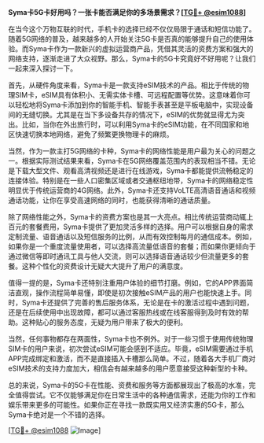 **Syma卡5G卡好用吗？一张卡能否满足你的多场景需求？[[TG💪+ @esim1088](https://t.me/s/esim1088)]**

在当今这个万物互联的时代，手机卡的选择已经不仅仅局限于通话和短信功能了。随着5G网络的普及，越来越多的人开始关注5G卡是否真的能够提升自己的使用体验。而Syma卡作为一款新兴的虚拟运营商产品，凭借其灵活的资费方案和强大的网络支持，逐渐走进了大众视野。那么，Syma卡的5G卡究竟好不好用呢？让我们一起来深入探讨一下。

首先，从硬件角度来看，Syma卡是一款支持eSIM技术的产品。相比于传统的物理SIM卡，eSIM具有体积小、无需实体卡槽、可远程配置等优势。这意味着你可以轻松地将Syma卡添加到你的智能手机、智能手表甚至是平板电脑中，实现设备间的无缝切换。尤其是在当下多设备共存的情况下，eSIM的优势就显得尤为突出。比如，当你在外出旅行时，可以利用Syma卡的eSIM功能，在不同国家和地区快速切换本地网络，避免了频繁更换物理卡的麻烦。

当然，作为一款主打5G网络的卡种，Syma卡的网络性能是用户最为关心的问题之一。根据实际测试结果来看，Syma卡在5G网络覆盖范围内的表现相当不错。无论是下载大型文件、观看高清视频还是进行在线游戏，Syma卡都能提供流畅稳定的连接体验。特别是在一些人口密集区域或者交通枢纽地带，Syma卡的网络稳定性明显优于传统运营商的4G网络。此外，Syma卡还支持VoLTE高清语音通话和视频通话功能，让你在享受高速网络的同时，也能获得清晰的通话质量。

除了网络性能之外，Syma卡的资费方案也是其一大亮点。相比传统运营商动辄上百元的套餐费用，Syma卡提供了更加灵活多样的选择。用户可以根据自身的需求定制流量、语音通话以及短信服务的比例，从而有效控制每月的通信成本。例如，如果你是一个重度流量使用者，可以选择高流量低语音的套餐；而如果你更倾向于通过微信等即时通讯工具与他人交流，则可以选择语音通话较少但流量更多的套餐。这种个性化的资费设计无疑大大提升了用户的满意度。

值得一提的是，Syma卡还特别注重用户体验的细节打磨。例如，它的APP界面简洁直观，操作流程简单易懂，即使是初次接触eSIM产品的用户也能快速上手。同时，Syma卡还提供了完善的售后服务体系，无论是在卡的激活过程中遇到问题，还是在后续使用中出现故障，都可以通过客服热线或在线客服得到及时有效的帮助。这种贴心的服务态度，无疑为用户带来了极大的便利。

当然，任何事物都存在两面性，Syma卡也不例外。对于一些习惯于使用传统物理SIM卡的用户来说，初次尝试eSIM可能会感到不适应。毕竟，eSIM需要通过手机APP完成绑定和激活，而不是直接插入卡槽那么简单。不过，随着各大手机厂商对eSIM技术的支持力度加大，相信会有越来越多的用户愿意接受这种新型的卡种。

总的来说，Syma卡的5G卡在性能、资费和服务等方面都展现出了极高的水准，完全值得尝试。它不仅能够满足你在日常生活中的各种通信需求，还能为你的工作和娱乐带来更多的可能性。如果你正在寻找一款既实用又经济实惠的5G卡，那么Syma卡绝对是一个不错的选择。

[[TG💪+ @esim1088](https://t.me/s/esim1088) ![Image](https://i.postimg.cc/4NQfJmqS/Snipaste-2025-05-13-00-14-12.png)]